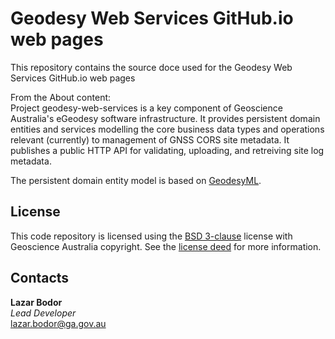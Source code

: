 # Geodesy Web Services GitHub.io web pages
This repository contains the source doce used for the Geodesy Web Services GitHub.io web pages

From the About content:  
Project geodesy-web-services is a key component of Geoscience Australia's eGeodesy software infrastructure. It provides persistent domain entities and services modelling the core business data types and operations relevant (currently) to management of GNSS CORS site metadata. It publishes a public HTTP API for validating, uploading, and retreiving site log metadata.

The persistent domain entity model is based on [GeodesyML](http://www.geodesyml.org).


## License
This code repository is licensed using the [BSD 3-clause](https://opensource.org/licenses/BSD-3-Clause) license with Geoscience Australia copyright. See the [license deed](LICENSE) for more information.


## Contacts
**Lazar Bodor**  
*Lead Developer*  
<lazar.bodor@ga.gov.au>  
